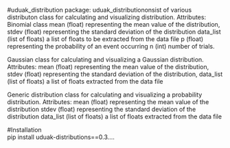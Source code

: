 #uduak_distribution package:
uduak_distributiononsist of various distributon  class for calculating and visualizing distribution.
Attributes:
Binomial class
mean (float) representing the mean value of the distribution, stdev (float) representing the standard deviation of the distribution data_list (list of floats) a list of floats to be extracted from the data file p (float) representing the probability of an event occurring n (int) number of trials.

Gaussian class for calculating and visualizing a Gaussian distribution.
Attributes:
mean (float) representing the mean value of the distribution, stdev (float) representing the standard deviation of the distribution, data_list (list of floats) a list of floats extracted from the data file

Generic distribution class for calculating and visualizing a probability distribution.
Attributes:
mean (float) representing the mean value of the distribution
stdev (float) representing the standard deviation of the distribution
data_list (list of floats) a list of floats extracted from the data file

#Installation  
pip install uduak-distributions==0.3....
